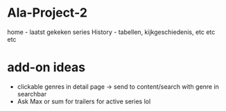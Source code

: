 # Ala-Project-2
<!--ingelogd checks, need to change the way it authenticates-->
home - laatst gekeken series
History - tabellen, kijkgeschiedenis, etc etc etc
<!-- details - styling -->
<!-- details - afleveringen -->
<!-- details - seizoenen -->
<!-- registreren - abonnement type-> woorden -->
<!-- profiel - genre aanpassen -->
<!-- profiel - abonnement aanpassen -->
<!-- profiel - username, wachtwoord, email aanpassen -->
<!-- profiel - logout -->
<!-- Adminpanel - admin users
Adminpanel - users aanpassen
Adminpanel - series aanpassen -->

# add-on ideas
- clickable genres in detail page -> send to content/search with genre in searchbar
- Ask Max or sum for trailers for active series lol
